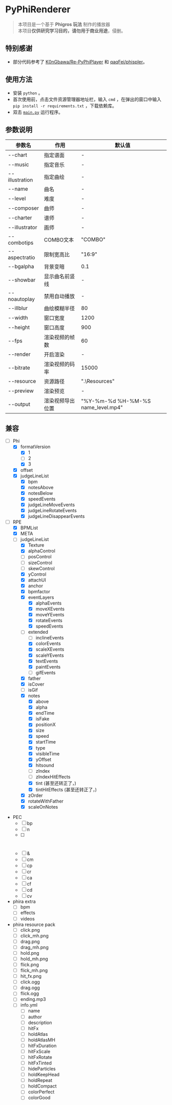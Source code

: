 # PyPhiRenderer
> 本项目是一个基于 **Phigros 玩法** 制作的播放器  
> 本项目**仅供研究学习目的，请勿用于商业用途**，侵删。

## 特别感谢
- 部分代码参考了 [K0nGbawa/Re-PyPhiPlayer](https://github.com/K0nGbawa/Re-PyPhiPlayer/) 和 [qaqFei/phispler](https://github.com/qaqFei/phispler/)。

## 使用方法
- 安装 `python` 。
- 首次使用前，点击文件资源管理器地址栏，输入 `cmd` ，在弹出的窗口中输入 `pip install -r requirements.txt` ，下载依赖库。
- 双击 [`main.py`](main.py) 运行程序。

## 参数说明
|参数名|作用|默认值|
|-|-|-|
|--chart|指定谱面|-|
|--music|指定音乐|-|
|--illustration|指定曲绘|-|
|--name|曲名|-|
|--level|难度|-|
|--composer|曲师|-|
|--charter|谱师|-|
|--illustrator|画师|-|
|--combotips|COMBO文本|"COMBO"|
|--aspectratio|限制宽高比|"16:9"|
|--bgalpha|背景变暗|0.1|
|--showbar|显示曲名前竖线|-|
|--noautoplay|禁用自动播放|-|
|--illblur|曲绘模糊半径|80|
|--width|窗口宽度|1200|
|--height|窗口高度|900|
|--fps|渲染视频的帧数|60|
|--render|开启渲染|-|
|--bitrate|渲染视频的码率|15000|
|--resource|资源路径|".\\Resources"|
|--preview|渲染预览|-|
|--output|渲染视频导出位置|"%Y-%m-%d %H-%M-%S name_level.mp4"|

## 兼容
- [ ] Phi
    - [x] formatVersion
        - [x] 1
        - [ ] 2
        - [x] 3
    - [x] offset
    - [x] judgeLineList
        - [x] bpm
        - [x] notesAbove
        - [x] notesBelow
        - [x] speedEvents
        - [x] judgeLineMoveEvents
        - [x] judgeLineRotateEvents
        - [x] judgeLineDisappearEvents

- [ ] RPE
    - [x] BPMList
    - [x] META
    - [ ] judgeLineList
        - [x] Texture
        - [x] alphaControl
        - [ ] posControl
        - [ ] sizeControl
        - [ ] skewControl
        - [x] yControl
        - [x] attachUI
        - [x] anchor
        - [x] bpmfactor
        - [x] eventLayers
            - [x] alphaEvents
            - [x] moveXEvents
            - [x] moveYEvents
            - [x] rotateEvents
            - [x] speedEvents
        - [ ] extended
            - [ ] inclineEvents
            - [x] colorEvents
            - [x] scaleXEvents
            - [x] scaleYEvents
            - [x] textEvents
            - [x] paintEvents
            - [ ] gifEvents
        - [x] father
        - [x] isCover
        - [ ] isGif
        - [x] notes
            - [x] above
            - [x] alpha
            - [x] endTime
            - [x] isFake
            - [x] positionX
            - [x] size
            - [x] speed
            - [x] startTime
            - [x] type
            - [x] visibleTime
            - [x] yOffset
            - [x] hitsound
            - [ ] zIndex
            - [ ] zIndexHitEffects
            - [x] tint (甚至还转正了，)
            - [x] tintHitEffects (甚至还转正了，)
        - [x] zOrder
        - [x] rotateWithFather
        - [x] scaleOnNotes

- PEC
    - [ ] bp
    - [ ] n
    - [ ] #
    - [ ] &
    - [ ] cm
    - [ ] cp
    - [ ] cr
    - [ ] ca
    - [ ] cf
    - [ ] cd
    - [ ] cv

- phira extra
    - [ ] bpm
    - [ ] effects
    - [ ] videos

- phira resource pack
    - [ ] click.png
    - [ ] click_mh.png
    - [ ] drag.png
    - [ ] drag_mh.png
    - [ ] hold.png
    - [ ] hold_mh.png
    - [ ] flick.png
    - [ ] flick_mh.png
    - [ ] hit_fx.png
    - [ ] click.ogg
    - [ ] drag.ogg
    - [ ] flick.ogg
    - [ ] ending.mp3
    - [ ] info.yml
        - [ ] name
        - [ ] author
        - [ ] description
        - [ ] hitFx
        - [ ] holdAtlas
        - [ ] holdAtlasMH
        - [ ] hitFxDuration
        - [ ] hitFxScale
        - [ ] hitFxRotate
        - [ ] hitFxTinted
        - [ ] hideParticles
        - [ ] holdKeepHead
        - [ ] holdRepeat
        - [ ] holdCompact
        - [ ] colorPerfect
        - [ ] colorGood